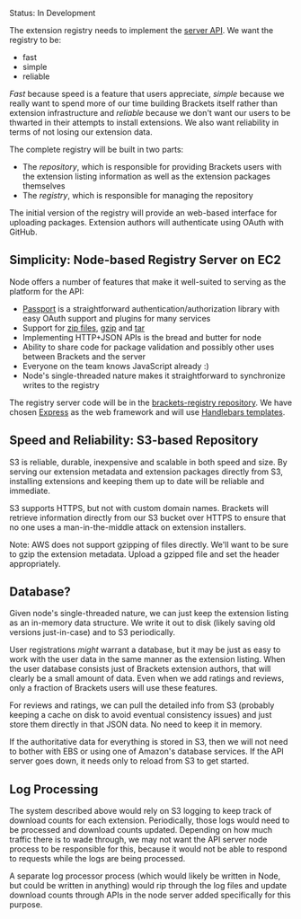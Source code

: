 Status: In Development

The extension registry needs to implement the [server API](https://github.com/brackets-cont/brackets/wiki/Extension-Repository-Server-API). We want the registry to be:

* fast
* simple
* reliable

*Fast* because speed is a feature that users appreciate, *simple* because we really want to spend more of our time building Brackets itself rather than extension infrastructure and *reliable* because we don't want our users to be thwarted in their attempts to install extensions. We also want reliability in terms of not losing our extension data.

The complete registry will be built in two parts:

* The *repository*, which is responsible for providing Brackets users with the extension listing information as well as the extension packages themselves
* The *registry*, which is responsible for managing the repository

The initial version of the registry will provide an web-based interface for uploading packages. Extension authors will authenticate using OAuth with GitHub.

## Simplicity: Node-based Registry Server on EC2 ##

Node offers a number of features that make it well-suited to serving as the platform for the API:

* [Passport](http://passportjs.org/) is a straightforward authentication/authorization library with easy OAuth support and plugins for many services
* Support for [zip files](https://github.com/springmeyer/node-zipfile), [gzip](http://nodejs.org/api/zlib.html) and [tar](https://github.com/isaacs/node-tar)
* Implementing HTTP+JSON APIs is the bread and butter for node
* Ability to share code for package validation and possibly other uses between Brackets and the server
* Everyone on the team knows JavaScript already :)
* Node's single-threaded nature makes it straightforward to synchronize writes to the registry

The registry server code will be in the [brackets-registry repository](https://github.com/brackets-cont/brackets-registry). We have chosen [Express](http://expressjs.com/) as the web framework and will use [Handlebars templates](https://github.com/donpark/hbs).

## Speed and Reliability: S3-based Repository ##

S3 is reliable, durable, inexpensive and scalable in both speed and size. By serving our extension metadata and extension packages directly from S3, installing extensions and keeping them up to date will be reliable and immediate.

S3 supports HTTPS, but not with custom domain names. Brackets will retrieve information directly from our S3 bucket over HTTPS to ensure that no one uses a man-in-the-middle attack on extension installers.

Note: AWS does not support gzipping of files directly. We'll want to be sure to gzip the extension metadata. Upload a gzipped file and set the header appropriately.

## Database? ##

Given node's single-threaded nature, we can just keep the extension listing as an in-memory data structure. We write it out to disk (likely saving old versions just-in-case) and to S3 periodically.

User registrations *might* warrant a database, but it may be just as easy to work with the user data in the same manner as the extension listing. When the user database consists just of Brackets extension authors, that will clearly be a small amount of data. Even when we add ratings and reviews, only a fraction of Brackets users will use these features.

For reviews and ratings, we can pull the detailed info from S3 (probably keeping a cache on disk to avoid eventual consistency issues) and just store them directly in that JSON data. No need to keep it in memory.

If the authoritative data for everything is stored in S3, then we will not need to bother with EBS or using one of Amazon's database services. If the API server goes down, it needs only to reload from S3 to get started.

## Log Processing ##

The system described above would rely on S3 logging to keep track of download counts for each extension. Periodically, those logs would need to be processed and download counts updated. Depending on how much traffic there is to wade through, we may not want the API server node process to be responsible for this, because it would not be able to respond to requests while the logs are being processed.

A separate log processor process (which would likely be written in Node, but could be written in anything) would rip through the log files and update download counts through APIs in the node server added specifically for this purpose.